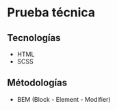 # Prueba técnica

## Tecnologías

- HTML
- SCSS

## Métodologías

- BEM (Block - Element - Modifier)
